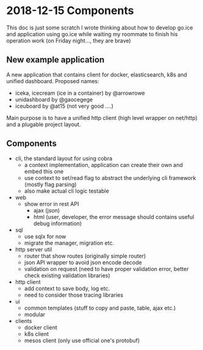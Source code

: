 # 2018-12-15 Components

This doc is just some scratch I wrote thinking about how to develop go.ice and application using go.ice while
waiting my roommate to finish his operation work (on Friday night..., they are brave)

## New example application

A new application that contains client for docker, elasticsearch, k8s and unified dashboard.
Proposed names:

- iceka, icecream (ice in a container) by @arrowrowe
- unidashboard by @gaocegege
- iceuboard by @at15 (not very good ....)

Main purpose is to have a unified http client (high level wrapper on net/http) and a plugable project layout.

## Components

- cli, the standard layout for using cobra
  - a context implementation, application can create their own and embed this one
  - use context to set/read flag to abstract the underlying cli framework (mostly flag parsing)
  - also make actual cli logic testable
- web
  - show error in rest API
    - ajax (json)
    - html (user, developer, the error message should contains useful debug information)
- sql
  - use sqlx for now
  - migrate the manager, migration etc.
- http server util
  - router that show routes (originally simple router)
  - json API wrapper to avoid json encode decode
  - validation on request (need to have proper validation error, better check existing validation libraries)
- http client
  - add context to save body, log etc.
  - need to consider those tracing libraries
- ui
  - common templates (stuff to copy and paste, table, ajax etc.)
  - modular
- clients
  - docker client
  - k8s client
  - mesos client (only use official one's protobuf)